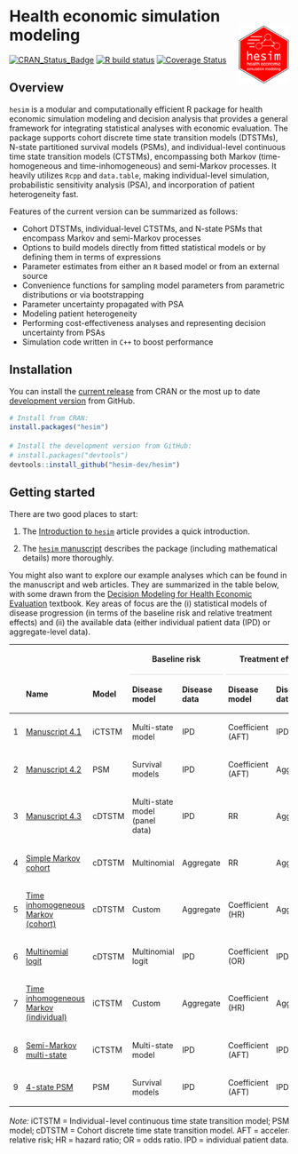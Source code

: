 
# Health economic simulation modeling <img src="man/figures/logo.png" align="right" width="90" />

<!-- badges: start -->

[![CRAN\_Status\_Badge](https://www.r-pkg.org/badges/version/hesim)](https://cran.r-project.org/package=hesim)
[![R build
status](https://github.com/hesim-dev/hesim/workflows/R-CMD-check/badge.svg)](https://github.com/hesim-dev/hesim/actions)
[![Coverage
Status](https://codecov.io/gh/hesim-dev/hesim/branch/master/graph/badge.svg)](https://codecov.io/gh/hesim-dev/hesim)
<!-- badges: end -->

## Overview

`hesim` is a modular and computationally efficient R package for health
economic simulation modeling and decision analysis that provides a
general framework for integrating statistical analyses with economic
evaluation. The package supports cohort discrete time state transition
models (DTSTMs), N-state partitioned survival models (PSMs), and
individual-level continuous time state transition models (CTSTMs),
encompassing both Markov (time-homogeneous and time-inhomogeneous) and
semi-Markov processes. It heavily utilizes `Rcpp` and `data.table`,
making individual-level simulation, probabilistic sensitivity analysis
(PSA), and incorporation of patient heterogeneity fast.

Features of the current version can be summarized as follows:

  - Cohort DTSTMs, individual-level CTSTMs, and N-state PSMs that
    encompass Markov and semi-Markov processes
  - Options to build models directly from fitted statistical models or
    by defining them in terms of expressions
  - Parameter estimates from either an `R` based model or from an
    external source
  - Convenience functions for sampling model parameters from parametric
    distributions or via bootstrapping
  - Parameter uncertainty propagated with PSA
  - Modeling patient heterogeneity
  - Performing cost-effectiveness analyses and representing decision
    uncertainty from PSAs
  - Simulation code written in `C++` to boost performance

## Installation

You can install the [current
release](https://hesim-dev.github.io/hesim/) from CRAN or the most up to
date [development version](https://hesim-dev.github.io/hesim/dev/) from
GitHub.

``` r
# Install from CRAN:
install.packages("hesim")

# Install the development version from GitHub:
# install.packages("devtools")
devtools::install_github("hesim-dev/hesim")
```

## Getting started

There are two good places to start:

1.  The [Introduction to
    `hesim`](https://hesim-dev.github.io/hesim/articles/intro.html)
    article provides a quick introduction.

2.  The [`hesim` manuscript](https://arxiv.org/abs/2102.09437) describes
    the package (including mathematical details) more thoroughly.

You might also want to explore our example analyses which can be found
in the manuscript and web articles. They are summarized in the table
below, with some drawn from the [Decision Modeling for Health Economic
Evaluation](https://www.herc.ox.ac.uk/downloads/decision-modelling-for-health-economic-evaluation)
textbook. Key areas of focus are the (i) statistical models of disease
progression (in terms of the baseline risk and relative treatment
effects) and (ii) the available data (either individual patient data
(IPD) or aggregate-level data).

<table class="table" style="margin-left: auto; margin-right: auto;">

<thead>

<tr>

<th style="empty-cells: hide;border-bottom:hidden;" colspan="1">

</th>

<th style="empty-cells: hide;border-bottom:hidden;" colspan="1">

</th>

<th style="empty-cells: hide;border-bottom:hidden;" colspan="1">

</th>

<th style="border-bottom:hidden;padding-bottom:0; padding-left:3px;padding-right:3px;text-align: center; " colspan="2">

<div style="border-bottom: 1px solid #ddd; padding-bottom: 5px; ">

Baseline risk

</div>

</th>

<th style="border-bottom:hidden;padding-bottom:0; padding-left:3px;padding-right:3px;text-align: center; " colspan="2">

<div style="border-bottom: 1px solid #ddd; padding-bottom: 5px; ">

Treatment effect

</div>

</th>

<th style="empty-cells: hide;border-bottom:hidden;" colspan="1">

</th>

</tr>

<tr>

<th style="text-align:left;">

</th>

<th style="text-align:left;">

Name

</th>

<th style="text-align:left;">

Model

</th>

<th style="text-align:left;">

Disease model

</th>

<th style="text-align:left;">

Disease data

</th>

<th style="text-align:left;">

Disease model

</th>

<th style="text-align:left;">

Disease data

</th>

<th style="text-align:left;">

Application

</th>

</tr>

</thead>

<tbody>

<tr>

<td style="text-align:left;">

1

</td>

<td style="text-align:left;width: 15em; ">

<a href="https://arxiv.org/pdf/2102.09437.pdf" style="     ">Manuscript
4.1</a>

</td>

<td style="text-align:left;">

iCTSTM

</td>

<td style="text-align:left;">

Multi-state model

</td>

<td style="text-align:left;">

IPD

</td>

<td style="text-align:left;">

Coefficient (AFT)

</td>

<td style="text-align:left;">

IPD

</td>

<td style="text-align:left;">

Oncology

</td>

</tr>

<tr>

<td style="text-align:left;">

2

</td>

<td style="text-align:left;width: 15em; ">

<a href="https://arxiv.org/pdf/2102.09437.pdf" style="     ">Manuscript
4.2</a>

</td>

<td style="text-align:left;">

PSM

</td>

<td style="text-align:left;">

Survival models

</td>

<td style="text-align:left;">

IPD

</td>

<td style="text-align:left;">

Coefficient (AFT)

</td>

<td style="text-align:left;">

Aggregate

</td>

<td style="text-align:left;">

Oncology

</td>

</tr>

<tr>

<td style="text-align:left;">

3

</td>

<td style="text-align:left;width: 15em; ">

<a href="https://arxiv.org/pdf/2102.09437.pdf" style="     ">Manuscript
4.3</a>

</td>

<td style="text-align:left;">

cDTSTM

</td>

<td style="text-align:left;">

Multi-state model (panel data)

</td>

<td style="text-align:left;">

IPD

</td>

<td style="text-align:left;">

RR

</td>

<td style="text-align:left;">

Aggregate

</td>

<td style="text-align:left;">

Oncology

</td>

</tr>

<tr>

<td style="text-align:left;">

4

</td>

<td style="text-align:left;width: 15em; ">

<a href="https://hesim-dev.github.io/hesim/articles/markov-cohort.html" style="     ">Simple
Markov cohort</a>

</td>

<td style="text-align:left;">

cDTSTM

</td>

<td style="text-align:left;">

Multinomial

</td>

<td style="text-align:left;">

Aggregate

</td>

<td style="text-align:left;">

RR

</td>

<td style="text-align:left;">

Aggregate

</td>

<td style="text-align:left;">

HIV

</td>

</tr>

<tr>

<td style="text-align:left;">

5

</td>

<td style="text-align:left;width: 15em; ">

<a href="https://hesim-dev.github.io/hesim/articles/markov-inhomogeneous-cohort.html" style="     ">Time
inhomogeneous Markov (cohort)</a>

</td>

<td style="text-align:left;">

cDTSTM

</td>

<td style="text-align:left;">

Custom

</td>

<td style="text-align:left;">

Aggregate

</td>

<td style="text-align:left;">

Coefficient (HR)

</td>

<td style="text-align:left;">

Aggregate

</td>

<td style="text-align:left;">

Hip replacement

</td>

</tr>

<tr>

<td style="text-align:left;">

6

</td>

<td style="text-align:left;width: 15em; ">

<a href="https://hesim-dev.github.io/hesim/articles/mlogit.html" style="     ">Multinomial
logit</a>

</td>

<td style="text-align:left;">

cDTSTM

</td>

<td style="text-align:left;">

Multinomial logit

</td>

<td style="text-align:left;">

IPD

</td>

<td style="text-align:left;">

Coefficient (OR)

</td>

<td style="text-align:left;">

IPD

</td>

<td style="text-align:left;">

Generic

</td>

</tr>

<tr>

<td style="text-align:left;">

7

</td>

<td style="text-align:left;width: 15em; ">

<a href="https://hesim-dev.github.io/hesim/articles/markov-inhomogeneous-indiv.html" style="     ">Time
inhomogeneous Markov (individual)</a>

</td>

<td style="text-align:left;">

iCTSTM

</td>

<td style="text-align:left;">

Custom

</td>

<td style="text-align:left;">

Aggregate

</td>

<td style="text-align:left;">

Coefficient (HR)

</td>

<td style="text-align:left;">

Aggregate

</td>

<td style="text-align:left;">

Hip replacement

</td>

</tr>

<tr>

<td style="text-align:left;">

8

</td>

<td style="text-align:left;width: 15em; ">

<a href="https://hesim-dev.github.io/hesim/articles/mstate.html" style="     ">Semi-Markov
multi-state</a>

</td>

<td style="text-align:left;">

iCTSTM

</td>

<td style="text-align:left;">

Multi-state model

</td>

<td style="text-align:left;">

IPD

</td>

<td style="text-align:left;">

Coefficient (AFT)

</td>

<td style="text-align:left;">

IPD

</td>

<td style="text-align:left;">

Generic

</td>

</tr>

<tr>

<td style="text-align:left;">

9

</td>

<td style="text-align:left;width: 15em; ">

<a href="https://hesim-dev.github.io/hesim/articles/psm.html" style="     ">4-state
PSM</a>

</td>

<td style="text-align:left;">

PSM

</td>

<td style="text-align:left;">

Survival models

</td>

<td style="text-align:left;">

IPD

</td>

<td style="text-align:left;">

Coefficient (AFT)

</td>

<td style="text-align:left;">

IPD

</td>

<td style="text-align:left;">

Oncology

</td>

</tr>

</tbody>

<tfoot>

<tr>

<td style="padding: 0; border: 0;" colspan="100%">

<span style="font-style: italic;">Note: </span> <sup></sup> iCTSTM =
Individual-level continuous time state transition model; PSM =
partitioned survival model; cDTSTM = Cohort discrete time state
transition model. AFT = accelerated failure time; RR = relative risk; HR
= hazard ratio; OR = odds ratio. IPD = individual patient data.

</td>

</tr>

</tfoot>

</table>
